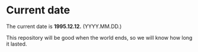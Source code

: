 # Current date

The current date is **1995.12.12.** (YYYY.MM.DD.)

This repository will be good when the world ends, so we will know how long it lasted.